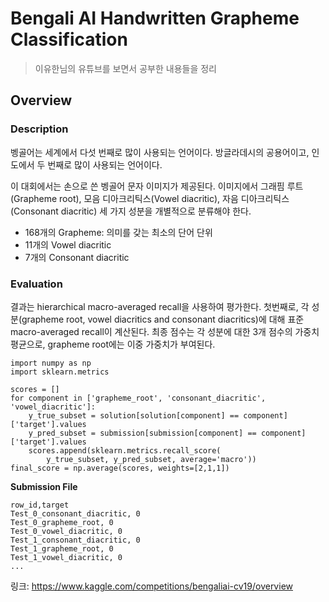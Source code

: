 # Bengali AI Handwritten Grapheme Classification
> 이유한님의 유튜브를 보면서 공부한 내용들을 정리

## Overview
### Description
벵골어는 세계에서 다섯 번째로 많이 사용되는 언어이다. 방글라데시의 공용어이고, 인도에서 두 번째로 많이 사용되는 언어이다. 

이 대회에서는 손으로 쓴 벵골어 문자 이미지가 제공된다. 이미지에서 그래핌 루트(Grapheme root), 모음 디아크리틱스(Vowel diacritic), 자음 디아크리틱스(Consonant diacritic) 세 가지 성분을 개별적으로 분류해야 한다.
- 168개의 Grapheme: 의미를 갖는 최소의 단어 단위
- 11개의 Vowel diacritic
- 7개의 Consonant diacritic

### Evaluation
결과는 hierarchical macro-averaged recall을 사용하여 평가한다. 첫번째로, 각 성분(grapheme root, vowel diacritics and consonant diacritics)에 대해 표준 macro-averaged recall이 계산된다. 최종 점수는 각 성분에 대한 3개 점수의 가중치 평균으로, grapheme root에는 이중 가중치가 부여된다. 
```
import numpy as np
import sklearn.metrics

scores = []
for component in ['grapheme_root', 'consonant_diacritic', 'vowel_diacritic']:
    y_true_subset = solution[solution[component] == component]['target'].values
    y_pred_subset = submission[submission[component] == component]['target'].values
    scores.append(sklearn.metrics.recall_score(
        y_true_subset, y_pred_subset, average='macro'))
final_score = np.average(scores, weights=[2,1,1])
```

**Submission File**
```
row_id,target
Test_0_consonant_diacritic, 0
Test_0_grapheme_root, 0
Test_0_vowel_diacritic, 0
Test_1_consonant_diacritic, 0
Test_1_grapheme_root, 0
Test_1_vowel_diacritic, 0
...
```

링크: https://www.kaggle.com/competitions/bengaliai-cv19/overview
